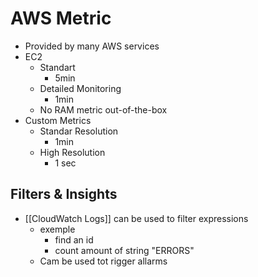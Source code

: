 # AWS Metric
- Provided by many AWS services
- EC2 
	- Standart
		- 5min
	- Detailed Monitoring
		- 1min
	- No RAM metric out-of-the-box
- Custom Metrics
	- Standar Resolution
		- 1min
	- High Resolution
		- 1 sec
## Filters & Insights
- [[CloudWatch Logs]] can be used to filter expressions
	- exemple
		- find an id
		- count amount of string "ERRORS"
	- Cam be used tot rigger allarms